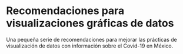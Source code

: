 # Recomendaciones para visualizaciones gráficas de datos
Una pequeña serie de recomendaciones para mejorar las prácticas de visualización de datos con información sobre el Covid-19 en México.
